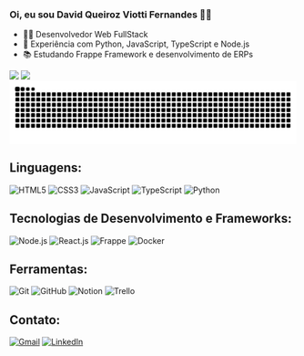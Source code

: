 ### Oi, eu sou David Queiroz Viotti Fernandes 👋😁

<ul>
  <li>🧑‍💻 Desenvolvedor Web FullStack</li>
  <li>💚 Experiência com Python, JavaScript, TypeScript e Node.js</li>
  <li>📚 Estudando Frappe Framework e desenvolvimento de ERPs</li>
</ul>

<!-- GitHub Stats -->
<div>
  <img height="180em" src="https://github-readme-stats.vercel.app/api?username=dhqdev&count_private=true&show_icons=true&hide_rank=false&include_all_commits=true&theme=midnight-purple" />
  <img height="180em" src="https://github-readme-stats.vercel.app/api/top-langs/?username=dhqdev&layout=compact&theme=midnight-purple" />
</div>

<!-- Snake Animation -->
<picture align="center">
  <source media="(prefers-color-scheme: dark)" srcset="https://raw.githubusercontent.com/dhqdev/dhqdev/output/github-contribution-grid-snake-dark.svg">
  <source media="(prefers-color-scheme: light)" srcset="https://raw.githubusercontent.com/dhqdev/dhqdev/output/github-contribution-grid-snake.svg">
  <img align="center" alt="github contribution grid snake animation" src="https://raw.githubusercontent.com/dhqdev/dhqdev/output/github-contribution-grid-snake.svg">
</picture>

<!-- Linguagens -->
<section>
  <h2>Linguagens:</h2>
  <div style="display: inline_block">
    <img alt="HTML5" src="https://img.shields.io/badge/HTML5-E34F26?style=for-the-badge&logo=html5&logoColor=white" />
    <img alt="CSS3" src="https://img.shields.io/badge/CSS3-1572B6?style=for-the-badge&logo=css3&logoColor=white" />
    <img alt="JavaScript" src="https://img.shields.io/badge/JavaScript-F7DF1E?style=for-the-badge&logo=javascript&logoColor=black" />
    <img alt="TypeScript" src="https://img.shields.io/badge/TypeScript-007ACC?style=for-the-badge&logo=typescript&logoColor=white" />
    <img alt="Python" src="https://img.shields.io/badge/Python-3776AB?style=for-the-badge&logo=python&logoColor=white" />
  </div>
</section>

<!-- Tecnologias -->
<section>
  <h2>Tecnologias de Desenvolvimento e Frameworks:</h2>
  <div style="display: inline_block">
    <img alt="Node.js" src="https://img.shields.io/badge/Node.js-43853D?style=for-the-badge&logo=node.js&logoColor=white" />
    <img alt="React.js" src="https://img.shields.io/badge/React-20232A?style=for-the-badge&logo=react&logoColor=61DAFB" />
    <img alt="Frappe" src="https://img.shields.io/badge/Frappe-2D8CFF?style=for-the-badge&logo=frappe&logoColor=white" />
    <img alt="Docker" src="https://img.shields.io/badge/Docker-007ACC?style=for-the-badge&logo=docker&logoColor=white" />
  </div>
</section>

<!-- Ferramentas -->
<section>
  <h2>Ferramentas:</h2>
  <div style="display: inline_block">
    <img alt="Git" src="https://img.shields.io/badge/GIT-E44C30?style=for-the-badge&logo=git&logoColor=white" />
    <img alt="GitHub" src="https://img.shields.io/badge/GitHub-100000?style=for-the-badge&logo=github&logoColor=white" />
    <img alt="Notion" src="https://img.shields.io/badge/Notion-000000?style=for-the-badge&logo=notion&logoColor=white" />
    <img alt="Trello" src="https://img.shields.io/badge/Trello-0052CC?style=for-the-badge&logo=trello&logoColor=white" />
  </div>
</section>

<!-- Contato -->
<section>
  <h2>Contato:</h2>
  <div style="display: inline_block">
    <a href="mailto:david@example.com" target="_blank"><img alt="Gmail" src="https://img.shields.io/badge/Gmail-D14836?style=for-the-badge&logo=gmail&logoColor=white" /></a>
    <a href="https://www.linkedin.com/in/dhqdev/"><img alt="LinkedIn" src="https://img.shields.io/badge/LinkedIn-0077B5?style=for-the-badge&logo=linkedin&logoColor=white" /></a>
  </div>
</section>
